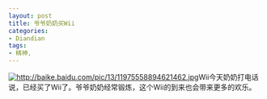 ```yaml
---
layout: post
title: 爷爷奶奶买Wii
categories:
- Diandian
tags:
- 精神, 
---
```

<a href="http://baike.baidu.com/pic/13/11975558894621462.jpg" target="_blank"></a>
<a href="http://baike.baidu.com/pic/13/11975558894621462.jpg" target="_blank"><img alt="http://baike.baidu.com/pic/13/11975558894621462.jpg" src="http://m1.img.srcdd.com/farm3/d/2012/0306/12/DOWNLOADFAILAAAAAAAAAAAAAAAAAAAA_B500_900_200_80.PNG" /></a>Wii今天奶奶打电话说，已经买了Wii了。爷爷奶奶经常锻炼，这个Wii的到来也会带来更多的欢乐。